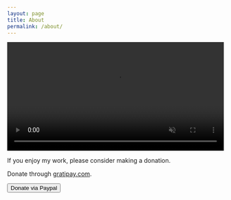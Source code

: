 ```yaml
---
layout: page
title: About
permalink: /about/
---
```


<video style="width:100%;margin:auto;" controls autoplay muted>
  <source src="/img/emacs-doctor.ogv" type="video/ogg">
</video>

If you enjoy my work, please consider making a donation.

<p>Donate through <a href="https://gratipay.com/~bzg/">gratipay.com</a>.</p>

<form id="paypal" name="_xclick" action="https://www.paypal.com/cgi-bin/webscr" method="post"> <input type="hidden" name="cmd" value="_xclick" /> <input type="hidden" name="business" value="bastien.guerry@free.fr" /> <input type="hidden" name="item_name" value="Emacs" /> <input type="hidden" name="item_number" value="1" /> <input type="hidden" name="lc" value="GB" /> <input type="hidden" name="currency_code" value="USD" /> <input type="hidden" name="tax" value="0" /> <input type="hidden" name="return" value="http://emacs-doctor.com" /> <button name="submit" alt="Support Org-mode" />Donate via Paypal</button> </form>

<p><script src="https://liberapay.com/bzg/widgets/receiving.js"></script></p>



  

